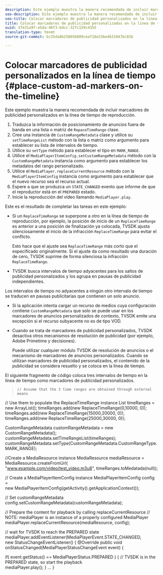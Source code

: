 ```yaml
---
description: Este ejemplo muestra la manera recomendada de incluir marcadores de publicidad personalizados en la línea de tiempo de reproducción.
seo-description: Este ejemplo muestra la manera recomendada de incluir marcadores de publicidad personalizados en la línea de tiempo de reproducción.
seo-title: Colocar marcadores de publicidad personalizados en la línea de tiempo
title: Colocar marcadores de publicidad personalizados en la línea de tiempo
uuid: 47e31a97-e5da-46f3-bdcc-327c159c4355
translation-type: tm+mt
source-git-commit: bc35da8b258056809ceaf18e33bed631047bc81b

---
```



# Colocar marcadores de publicidad personalizados en la línea de tiempo {#place-custom-ad-markers-on-the-timeline}

Este ejemplo muestra la manera recomendada de incluir marcadores de publicidad personalizados en la línea de tiempo de reproducción.

1. Traduzca la información de posicionamiento de anuncios fuera de banda en una lista o matriz de `RepaceTimeRange` clase.
1. Cree una instancia de `CustomRangeMetadata` clase y utilice su `setTimeRangeList` método con la lista o matriz como argumento para establecer su lista de intervalos de tiempo.
1. Utilice su `setType` método para establecer el tipo en `MARK_RANGE`.
1. Utilice el `MediaPlayerItemConfig.setCustomRangeMetadata` método con la `CustomRangeMetadata` instancia como argumento para establecer los metadatos del rango personalizado.
1. Utilice el `MediaPlayer.replaceCurrentResource` método con la `MediaPlayerItemConfig` instancia como argumento para establecer que el nuevo recurso sea el recurso actual.
1. Espere a que se produzca un `STATE_CHANGED` evento que informe de que el reproductor está en el `PREPARED` estado.
1. Inicie la reproducción del vídeo llamando `MediaPlayer.play`.

Este es el resultado de completar las tareas en este ejemplo:

* Si un `ReplaceTimeRange` se superpone a otro en la línea de tiempo de reproducción, por ejemplo, la posición de inicio de un `ReplaceTimeRange` es anterior a una posición de finalización ya colocada, TVSDK ajusta silenciosamente el inicio de la infracción `ReplaceTimeRange` para evitar el conflicto.

   Esto hace que el ajuste sea `ReplaceTimeRange` más corto que el especificado originalmente. Si el ajuste da como resultado una duración de cero, TVSDK suprime de forma silenciosa la infracción `ReplaceTimeRange`.

* TVSDK busca intervalos de tiempo adyacentes para los saltos de publicidad personalizados y los agrupa en pausas de publicidad independientes.

Los intervalos de tiempo no adyacentes a ningún otro intervalo de tiempo se traducen en pausas publicitarias que contienen un solo anuncio.

* Si la aplicación intenta cargar un recurso de medios cuya configuración contiene `CustomRangeMetadata` que solo se puede usar en los marcadores de anuncios personalizados de contexto, TVSDK emite una excepción si el recurso subyacente no es de tipo VOD.

* Cuando se trata de marcadores de publicidad personalizados, TVSDK desactiva otros mecanismos de resolución de publicidad (por ejemplo, Adobe Primetime y decisiones).

   Puede utilizar cualquier módulo TVSDK de resolución de anuncios o el mecanismo de marcadores de anuncios personalizados. Cuando se utilizan marcadores de publicidad personalizados, el contenido de la publicidad se considera resuelto y se coloca en la línea de tiempo.

El siguiente fragmento de código coloca tres intervalos de tiempo en la línea de tiempo como marcadores de publicidad personalizados.
>```java>
>// Assume that the 3 time ranges are obtained through external means 
// Use them to populate the ReplaceTimeRange instance 
List<ReplaceTimeRange> timeRanges = new ArrayList<ReplaceTimeRange>(); 
timeRanges.add(new ReplaceTimeRange(0,10000, 0)); 
timeRanges.add(new ReplaceTimeRange(15000,20000, 0)); 
timeRanges.add(new ReplaceTimeRange(25000,30000, 0)); 

CustomRangeMetadata customRangeMetadata = new CustomRangeMetadata(); 
customRangeMetadata.setTimeRangeList(timeRanges); 
customRangeMetadata.setType(CustomRangeMetadata.CustomRangeType.MARK_RANGE); 

//Create a MediaResource instance 
MediaResource mediaResource = MediaResource.createFromUrl( 
       "www.example.com/video/test_video.m3u8", timeRanges.toMedatada(null)); 

// Create a MediaPlayerItemConfig instance 
MediaPlayerItemConfig config =  
 new MediaPlayerItemConfig(getActivity().getApplicationContext()); 

// Set customRangeMetadata 
config.setCustomRangeMetadata(customRangeMetadata); 

// Prepare the content for playback by calling replaceCurrentResource 
// NOTE: mediaPlayer is an instance of a properly configured MediaPlayer  
mediaPlayer.replaceCurrentResource(mediaResource, config); 

// wait for TVSDK to reach the PREPARED state 
mediaPlayer.addEventListener(MediaPlayerEvent.STATE_CHANGED,  
 new StatusChangeEventListener() { 
   @Override 
   public void onStatusChanged(MediaPlayerStatusChangeEvent event) { 

   if( event.getStatus() == MediaPlayerStatus.PREPARED ) { 
       // TVSDK is in the PREPARED state, so start the playback  
       mediaPlayer.play(); 
   } 
   ... 
}
```>

